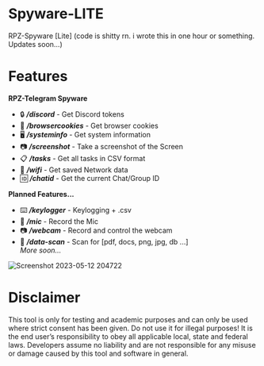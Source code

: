 # Spyware-LITE
RPZ-Spyware [Lite] (code is shitty rn. i wrote this in one hour or something. Updates soon...)


# Features

**RPZ-Telegram Spyware**                                              
-  🔒 ***/discord*** - Get Discord tokens                        
-  🍪 ***/browsercookies*** - Get browser cookies                        
-  🖥️ ***/systeminfo*** - Get system information                        
-  📷 ***/screenshot*** - Take a screenshot of the Screen                        
-  📋 ***/tasks*** - Get all tasks in CSV format                        
-  📡 ***/wifi*** - Get saved Network data                        
-  🆔 ***/chatid*** - Get the current Chat/Group ID                       

**Planned Features...**
-  ⌨️ ***/keylogger*** - Keylogging + .csv                
-  🎤 ***/mic*** - Record the Mic
-  📷 ***/webcam*** - Record and control the webcam   
-  📁 ***/data-scan*** - Scan for [pdf, docs, png, jpg, db ...]  
 _More soon..._


![Screenshot 2023-05-12 204722](https://github.com/Rapunzel-ware/Spyware-LITE/assets/96635023/173809ac-798c-4966-9d54-4ef52ef94656)

   

# Disclaimer
This tool is only for testing and academic purposes and can only be used where strict consent has been given. Do not use it for illegal purposes! It is the end user’s responsibility to obey all applicable local, state and federal laws. Developers assume no liability and are not responsible for any misuse or damage caused by this tool and software in general.
